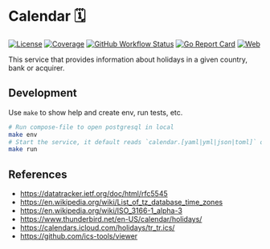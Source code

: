 # Calendar 🗓️

[![License](https://img.shields.io/github/license/worldline-go/calendar?color=blue&style=flat-square)](https://raw.githubusercontent.com/worldline-go/calendar/main/LICENSE)
[![Coverage](https://img.shields.io/sonar/coverage/worldline-go_calendar?logo=sonarcloud&server=https%3A%2F%2Fsonarcloud.io&style=flat-square)](https://sonarcloud.io/summary/overall?id=worldline-go_calendar)
[![GitHub Workflow Status](https://img.shields.io/github/actions/workflow/status/worldline-go/calendar/test.yml?branch=main&logo=github&style=flat-square&label=ci)](https://github.com/worldline-go/calendar/actions)
[![Go Report Card](https://goreportcard.com/badge/github.com/worldline-go/calendar?style=flat-square)](https://goreportcard.com/report/github.com/worldline-go/calendar)
[![Web](https://img.shields.io/badge/web-document-blueviolet?style=flat-square)](https://worldline-go.github.io/calendar/)

This service that provides information about holidays in a given country, bank or acquirer.

## Development

Use `make` to show help and create env, run tests, etc.

```sh
# Run compose-file to open postgresql in local
make env
# Start the service, it default reads `calendar.[yaml|yml|json|toml]` or use `CONFIG_FILE` env value for file path.
make run
```

## References

- https://datatracker.ietf.org/doc/html/rfc5545
- https://en.wikipedia.org/wiki/List_of_tz_database_time_zones
- https://en.wikipedia.org/wiki/ISO_3166-1_alpha-3
- https://www.thunderbird.net/en-US/calendar/holidays/
- https://calendars.icloud.com/holidays/tr_tr.ics/
- https://github.com/ics-tools/viewer
